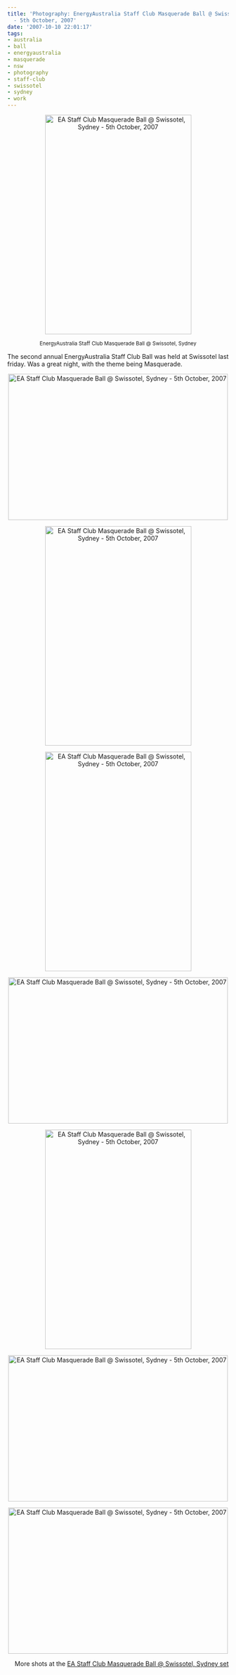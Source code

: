 ```yaml
---
title: 'Photography: EnergyAustralia Staff Club Masquerade Ball @ Swissotel, Sydney
  - 5th October, 2007'
date: '2007-10-10 22:01:17'
tags:
- australia
- ball
- energyaustralia
- masquerade
- nsw
- photography
- staff-club
- swissotel
- sydney
- work
---
```


<p style="text-align: center"><a href="http://www.flickr.com/photos/jufemaiz/1501349253/" title="Photo Sharing"><img src="http://farm3.static.flickr.com/2259/1501349253_1b35acb87b.jpg" width="333" height="500" alt="EA Staff Club Masquerade Ball @ Swissotel, Sydney - 5th October, 2007" /></a></p>
<p style="text-align: center"><small>EnergyAustralia Staff Club Masquerade Ball @ Swissotel, Sydney</small></p>
The second annual EnergyAustralia Staff Club Ball was held at Swissotel last friday. Was a great night, with the theme being Masquerade.
<p style="text-align: center"><a href="http://www.flickr.com/photos/jufemaiz/1501330497/" title="Photo Sharing"><img src="http://farm3.static.flickr.com/2096/1501330497_c87a32987b.jpg" width="500" height="333" alt="EA Staff Club Masquerade Ball @ Swissotel, Sydney - 5th October, 2007" /></a></p>
<p style="text-align: center"><a href="http://www.flickr.com/photos/jufemaiz/1501327317/" title="Photo Sharing"><img src="http://farm3.static.flickr.com/2363/1501327317_b5bc15086d.jpg" width="333" height="500" alt="EA Staff Club Masquerade Ball @ Swissotel, Sydney - 5th October, 2007" /></a></p>
<p style="text-align: center"><a href="http://www.flickr.com/photos/jufemaiz/1502194412/" title="Photo Sharing"><img src="http://farm3.static.flickr.com/2040/1502194412_55cf09ad89.jpg" width="333" height="500" alt="EA Staff Club Masquerade Ball @ Swissotel, Sydney - 5th October, 2007" /></a></p>
<p style="text-align: center"><a href="http://www.flickr.com/photos/jufemaiz/1501354239/" title="Photo Sharing"><img src="http://farm3.static.flickr.com/2413/1501354239_d98786c42a.jpg" width="500" height="333" alt="EA Staff Club Masquerade Ball @ Swissotel, Sydney - 5th October, 2007" /></a></p>
<p style="text-align: center"><a href="http://www.flickr.com/photos/jufemaiz/1501361847/" title="Photo Sharing"><img src="http://farm3.static.flickr.com/2357/1501361847_b4d554a7e8.jpg" width="333" height="500" alt="EA Staff Club Masquerade Ball @ Swissotel, Sydney - 5th October, 2007" /></a></p>
<p style="text-align: center"><a href="http://www.flickr.com/photos/jufemaiz/1502226886/" title="Photo Sharing"><img src="http://farm3.static.flickr.com/2071/1502226886_40b190fd2a.jpg" width="500" height="333" alt="EA Staff Club Masquerade Ball @ Swissotel, Sydney - 5th October, 2007" /></a></p>
<p style="text-align: center"><a href="http://www.flickr.com/photos/jufemaiz/1501385331/" title="Photo Sharing"><img src="http://farm3.static.flickr.com/2083/1501385331_a97021df66.jpg" width="500" height="333" alt="EA Staff Club Masquerade Ball @ Swissotel, Sydney - 5th October, 2007" /></a></p>
<p style="text-align: right">More shots at the <a href="http://flickr.com/photos/jufemaiz/sets/72157602298070285/">EA Staff Club Masquerade Ball @ Swissotel, Sydney set</a></p>

